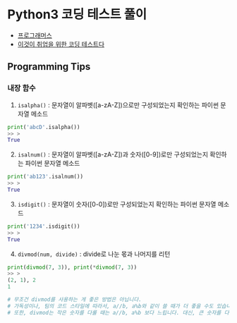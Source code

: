 # Python3 코딩 테스트 풀이

* [프로그래머스](https://programmers.co.kr/learn/challenges)
* [이것이 취업을 위한 코딩 테스트다](https://github.com/ndb796/python-for-coding-test)

## Programming Tips

### 내장 함수

1. `isalpha()` : 문자열이 알파벳([a-zA-Z])으로만 구성되었는지 확인하는 파이썬 문자열 메소드

```python
print('abcD'.isalpha())
>> >
True
```

2. `isalnum()` : 문자열이 알파벳([a-zA-Z])과 숫자([0-9])로만 구성되었는지 확인하는 파이썬 문자열 메소드

```python
print('ab123'.isalnum())
>> >
True
```

3. `isdigit()` : 문자열이 숫자([0-0])로만 구성되었는지 확인하는 파이썬 문자열 메소드

```python
print('1234'.isdigit())
>> >
True
```

4. `divmod(num, divide)` : divide로 나눈 몫과 나머지를 리턴

```python
print(divmod(7, 3)), print(*divmod(7, 3))
>> >
(2, 1), 2
1

# 무조건 divmod를 사용하는 게 좋은 방법은 아닙니다.
# 가독성이나, 팀의 코드 스타일에 따라서, a//b, a%b와 같이 쓸 때가 더 좋을 수도 있습니다.
# 또한, divmod는 작은 숫자를 다룰 때는 a//b, a%b 보다 느립니다. 대신, 큰 숫자를 다룰 때는 전자가 후자보다 더 빠르지요.
```